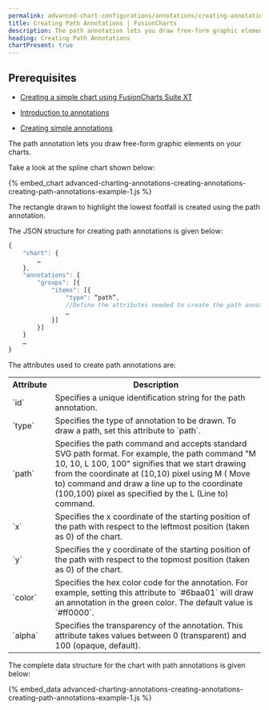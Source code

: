 ```yaml
---
permalink: advanced-chart-configurations/annotations/creating-annotations/creating-path-annotations.html
title: Creating Path Annotations | FusionCharts
description: The path annotation lets you draw free-form graphic elements on your charts.
heading: Creating Path Annotations
chartPresent: true
---
```


## Prerequisites

* [Creating a simple chart using FusionCharts Suite XT](/getting-started/building-your-first-chart)

* [Introduction to annotations](/advanced-charting/annotations/introduction)

* [Creating simple annotations](/advanced-charting/annotations/creating-annotations/introduction)

The path annotation lets you draw free-form graphic elements on your charts.

Take a look at the spline chart shown below:

{% embed_chart advanced-charting-annotations-creating-annotations-creating-path-annotations-example-1.js %}

The rectangle drawn to highlight the lowest footfall is created using the path annotation.

The JSON structure for creating path annotations is given below:

```javascript
{
    "chart": {
        …
    },
    "annotations": {
        "groups": [{
            "items": [{
                "type": “path”,
                //Define the attributes needed to create the path annotation
                …
            }]
        }]
    }
    …
}

```

The attributes used to create path annotations are:

<table>
  <tr>
    <th>Attribute</th>
    <th>Description</th>
  </tr>
  <tr>
    <td>`id`</td>
    <td>Specifies a unique identification string for the path annotation. </td>
  </tr>
  <tr>
    <td>`type`</td>
    <td>Specifies the type of annotation to be drawn. To draw a path, set this attribute to `path`.</td>
  </tr>
  <tr>
    <td>`path`</td>
    <td>Specifies the path command and accepts standard SVG  path format. For example, the path command "M 10, 10, L 100, 100"  signifies that we start drawing from the coordinate at (10,10) pixel using M ( Move to) command and draw a line up to the coordinate (100,100) pixel as specified by the L (Line to) command. </td>
  </tr>
  <tr>
    <td>`x`</td>
    <td>Specifies the x coordinate of the starting position of the path with respect to the leftmost position (taken as 0) of the chart. </td>
  </tr>
  <tr>
    <td>`y`</td>
    <td>Specifies the y coordinate of the starting position of the path with respect to the topmost position (taken as 0) of the chart. </td>
  </tr>
  <tr>
    <td>`color`</td>
    <td>Specifies the hex color code for the annotation. For example, setting this attribute to `#6baa01` will draw an annotation in the green color.
The default value is `#ff0000`.</td>
  </tr>
  <tr>
    <td>`alpha`</td>
    <td>Specifies the transparency of the annotation. This attribute takes values between 0 (transparent) and 100 (opaque, default). </td>
  </tr>
</table>


The complete data structure for the chart with path annotations is given below:

{% embed_data advanced-charting-annotations-creating-annotations-creating-path-annotations-example-1.js %}
